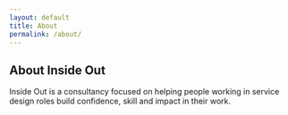 ```yaml
---
layout: default
title: About
permalink: /about/
---
```


<section class="about__section">
  <div class="container">
    <h2 class="about__title">About Inside Out</h2>
    <p class="about__text">Inside Out is a consultancy focused on helping people working in service design roles build confidence, skill and impact in their work.</p>
  </div>
</section>
